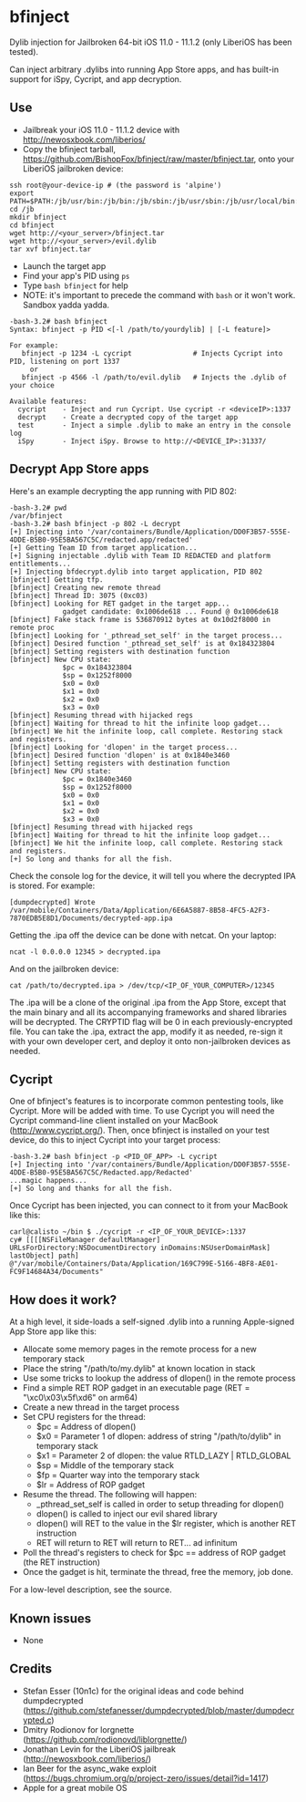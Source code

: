 # bfinject
Dylib injection for Jailbroken 64-bit iOS 11.0 - 11.1.2 (only LiberiOS has been tested).

Can inject arbitrary .dylibs into running App Store apps, and has built-in support for iSpy, Cycript, and app decryption.

## Use
* Jailbreak your iOS 11.0 - 11.1.2 device with http://newosxbook.com/liberios/ 
* Copy the bfinject tarball, https://github.com/BishopFox/bfinject/raw/master/bfinject.tar, onto your LiberiOS jailbroken device:
```
ssh root@your-device-ip # (the password is 'alpine')
export PATH=$PATH:/jb/usr/bin:/jb/bin:/jb/sbin:/jb/usr/sbin:/jb/usr/local/bin:
cd /jb
mkdir bfinject
cd bfinject
wget http://<your_server>/bfinject.tar
wget http://<your_server>/evil.dylib
tar xvf bfinject.tar
```
* Launch the target app
* Find your app's PID using `ps`
* Type `bash bfinject` for help
* NOTE: it's important to precede the command with `bash` or it won't work. Sandbox yadda yadda.
```
-bash-3.2# bash bfinject
Syntax: bfinject -p PID <[-l /path/to/yourdylib] | [-L feature]>

For example:
   bfinject -p 1234 -L cycript               # Injects Cycript into PID, listening on port 1337
     or
   bfinject -p 4566 -l /path/to/evil.dylib   # Injects the .dylib of your choice

Available features:
  cycript    - Inject and run Cycript. Use cycript -r <deviceIP>:1337
  decrypt    - Create a decrypted copy of the target app
  test       - Inject a simple .dylib to make an entry in the console log
  iSpy       - Inject iSpy. Browse to http://<DEVICE_IP>:31337/
```

## Decrypt App Store apps
Here's an example decrypting the app running with PID 802:

```
-bash-3.2# pwd
/var/bfinject
-bash-3.2# bash bfinject -p 802 -L decrypt
[+] Injecting into '/var/containers/Bundle/Application/DD0F3B57-555E-4DDE-B5B0-95E5BA567C5C/redacted.app/redacted'
[+] Getting Team ID from target application...
[+] Signing injectable .dylib with Team ID REDACTED and platform entitlements...
[+] Injecting bfdecrypt.dylib into target application, PID 802
[bfinject] Getting tfp.
[bfinject] Creating new remote thread
[bfinject] Thread ID: 3075 (0xc03)
[bfinject] Looking for RET gadget in the target app...
             gadget candidate: 0x1006de618 ... Found @ 0x1006de618
[bfinject] Fake stack frame is 536870912 bytes at 0x10d2f8000 in remote proc
[bfinject] Looking for '_pthread_set_self' in the target process...
[bfinject] Desired function '_pthread_set_self' is at 0x184323804
[bfinject] Setting registers with destination function
[bfinject] New CPU state:
             $pc = 0x184323804
             $sp = 0x1252f8000
             $x0 = 0x0
             $x1 = 0x0
             $x2 = 0x0
             $x3 = 0x0
[bfinject] Resuming thread with hijacked regs
[bfinject] Waiting for thread to hit the infinite loop gadget...
[bfinject] We hit the infinite loop, call complete. Restoring stack and registers.
[bfinject] Looking for 'dlopen' in the target process...
[bfinject] Desired function 'dlopen' is at 0x1840e3460
[bfinject] Setting registers with destination function
[bfinject] New CPU state:
             $pc = 0x1840e3460
             $sp = 0x1252f8000
             $x0 = 0x0
             $x1 = 0x0
             $x2 = 0x0
             $x3 = 0x0
[bfinject] Resuming thread with hijacked regs
[bfinject] Waiting for thread to hit the infinite loop gadget...
[bfinject] We hit the infinite loop, call complete. Restoring stack and registers.
[+] So long and thanks for all the fish.
```

Check the console log for the device, it will tell you where the decrypted IPA is stored. For example:

```
[dumpdecrypted] Wrote /var/mobile/Containers/Data/Application/6E6A5887-8B58-4FC5-A2F3-7870EDB5E8D1/Documents/decrypted-app.ipa
```

Getting the .ipa off the device can be done with netcat. On your laptop:

```
ncat -l 0.0.0.0 12345 > decrypted.ipa
```

And on the jailbroken device:

```
cat /path/to/decrypted.ipa > /dev/tcp/<IP_OF_YOUR_COMPUTER>/12345
````

The .ipa will be a clone of the original .ipa from the App Store, except that the main binary and all its accompanying frameworks and shared libraries will be decrypted. The CRYPTID flag will be 0 in each previously-encrypted file. You can take the .ipa, extract the app, modify it as needed, re-sign it with your own developer cert, and deploy it onto non-jailbroken devices as needed.

## Cycript
One of bfinject's features is to incorporate common pentesting tools, like Cycript. More will be added with time. To use Cycript you will need the Cycript command-line client installed on your MacBook (http://www.cycript.org/). Then, once bfinject is installed on your test device, do this to inject Cycript into your target process:

```
-bash-3.2# bash bfinject -p <PID_OF_APP> -L cycript
[+] Injecting into '/var/containers/Bundle/Application/DD0F3B57-555E-4DDE-B5B0-95E5BA567C5C/Redacted.app/Redacted'
...magic happens...
[+] So long and thanks for all the fish.
```

Once Cycript has been injected, you can connect to it from your MacBook like this:

```
carl@calisto ~/bin $ ./cycript -r <IP_OF_YOUR_DEVICE>:1337
cy# [[[[NSFileManager defaultManager] URLsForDirectory:NSDocumentDirectory inDomains:NSUserDomainMask] lastObject] path]
@"/var/mobile/Containers/Data/Application/169C799E-5166-4BF8-AE01-FC9F14684A34/Documents"
```

## How does it work?
At a high level, it side-loads a self-signed .dylib into a running Apple-signed App Store app like this:

* Allocate some memory pages in the remote process for a new temporary stack
* Place the string "/path/to/my.dylib" at known location in stack
* Use some tricks to lookup the address of dlopen() in the remote process
* Find a simple RET ROP gadget in an executable page (RET = "\xc0\x03\x5f\xd6" on arm64)
* Create a new thread in the target process
* Set CPU registers for the thread: 
  * $pc = Address of dlopen()  
  * $x0 = Parameter 1 of dlopen: address of string "/path/to/dylib" in temporary stack  
  * $x1 = Parameter 2 of dlopen: the value RTLD_LAZY | RTLD_GLOBAL  
  * $sp = Middle of the temporary stack  
  * $fp = Quarter way into the temporary stack  
  * $lr = Address of ROP gadget  
* Resume the thread. The following will happen:
  * _pthread_set_self is called in order to setup threading for dlopen()
  * dlopen() is called to inject our evil shared library  
  * dlopen() will RET to the value in the $lr register, which is another RET instruction  
  * RET will return to RET will return to RET... ad infinitum  
* Poll the thread's registers to check for $pc == address of ROP gadget (the RET instruction)
* Once the gadget is hit, terminate the thread, free the memory, job done.

For a low-level description, see the source.

## Known issues
* None

## Credits
* Stefan Esser (10n1c) for the original ideas and code behind dumpdecrypted (https://github.com/stefanesser/dumpdecrypted/blob/master/dumpdecrypted.c)
* Dmitry Rodionov for lorgnette (https://github.com/rodionovd/liblorgnette/)
* Jonathan Levin for the  LiberiOS jailbreak (http://newosxbook.com/liberios/)
* Ian Beer for the async_wake exploit (https://bugs.chromium.org/p/project-zero/issues/detail?id=1417)
* Apple for a great mobile OS
